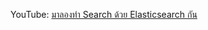 YouTube: [มาลองทำ Search ด้วย Elasticsearch กัน](https://www.youtube.com/watch?v=ECnEzu9E7Wg&t=2346s&ab_channel=mikelopster)